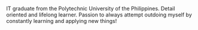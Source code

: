 IT graduate from the Polytechnic University of the Philippines. 
Detail oriented and lifelong learner. Passion to always attempt outdoing myself by constantly learning and applying new things! 

